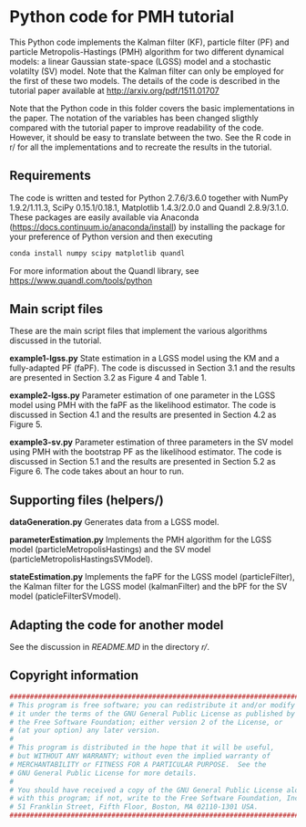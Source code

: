 # Python code for PMH tutorial

This Python code implements the Kalman filter (KF), particle filter (PF) and particle Metropolis-Hastings (PMH) algorithm for two different dynamical models: a linear Gaussian state-space (LGSS) model and a stochastic volatilty (SV) model. Note that the Kalman filter can only be employed for the first of these two models. The details of the code is described in the tutorial paper available at http://arxiv.org/pdf/1511.01707

Note that the Python code in this folder covers the basic implementations in the paper. The notation of the variables has been changed sligthly compared with the tutorial paper to improve readability of the code. However, it should be easy to translate between the two. See the R code in r/ for all the implementations and to recreate the results in the tutorial.

Requirements
--------------
The code is written and tested for Python 2.7.6/3.6.0 together with NumPy 1.9.2/1.11.3, SciPy 0.15.1/0.18.1, Matplotlib 1.4.3/2.0.0 and Quandl 2.8.9/3.1.0. These packages are easily available via Anaconda (https://docs.continuum.io/anaconda/install) by installing the package for your preference of Python version and then executing
``` bash
conda install numpy scipy matplotlib quandl
```
For more information about the Quandl library, see https://www.quandl.com/tools/python

Main script files
--------------
These are the main script files that implement the various algorithms discussed in the tutorial.

**example1-lgss.py** State estimation in a LGSS model using the KM and a fully-adapted PF (faPF). The code is discussed in Section 3.1 and the results are presented in Section 3.2 as Figure 4 and Table 1.

**example2-lgss.py** Parameter estimation of one parameter in the LGSS model using PMH with the faPF as the likelihood estimator. The code is discussed in Section 4.1 and the results are presented in Section 4.2 as Figure 5.

**example3-sv.py** Parameter estimation of three parameters in the SV model using PMH with the bootstrap PF as the likelihood estimator. The code is discussed in Section 5.1 and the results are presented in Section 5.2 as Figure 6. The code takes about an hour to run.

Supporting files (helpers/)
--------------
**dataGeneration.py** Generates data from a LGSS model.

**parameterEstimation.py** Implements the PMH algorithm for the LGSS model (particleMetropolisHastings) and the SV model (particleMetropolisHastingsSVModel). 

**stateEstimation.py** Implements the faPF for the LGSS model (particleFilter), the Kalman filter for the LGSS model (kalmanFilter) and the bPF for the SV model (paticleFilterSVmodel).


Adapting the code for another model
--------------
See the discussion in *README.MD* in the directory *r/*.

Copyright information
--------------
``` R
##############################################################################
# This program is free software; you can redistribute it and/or modify
# it under the terms of the GNU General Public License as published by
# the Free Software Foundation; either version 2 of the License, or
# (at your option) any later version.
#
# This program is distributed in the hope that it will be useful,
# but WITHOUT ANY WARRANTY; without even the implied warranty of
# MERCHANTABILITY or FITNESS FOR A PARTICULAR PURPOSE.  See the
# GNU General Public License for more details.
#
# You should have received a copy of the GNU General Public License along
# with this program; if not, write to the Free Software Foundation, Inc.,
# 51 Franklin Street, Fifth Floor, Boston, MA 02110-1301 USA.
##############################################################################
```